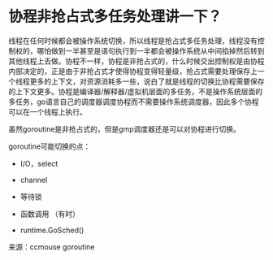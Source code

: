 # 协程非抢占式多任务处理讲一下？

线程在任何时候都会被操作系统切换，所以线程是抢占式多任务处理，线程没有控制权的，哪怕做到一半甚至是语句执行到一半都会被操作系统从中间掐掉然后转到其他线程上去做。协程不一样，协程是非抢占式的，什么时候交出控制权是由协程内部决定的，正是由于非抢占式才使得协程变得轻量级，抢占式需要处理保存上一个线程更多的上下文，对资源消耗多一些，说白了就是线程的切换比协程需要保存的上下文更多。协程是编译器/解释器/虚拟机层面的多任务，不是操作系统层面的多任务，go语言自己的调度器调度协程而不需要操作系统调度器，因此多个协程可以在一个线程上执行。

虽然goroutine是非抢占式的，但是gmp调度器还是可以对协程进行切换。

goroutine可能切换的点：

- I/O，select
  
- channel
  
- 等待锁
  
- 函数调用 （有时）
  
- runtime.GoSched()


来源：ccmouse goroutine